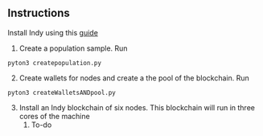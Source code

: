 ## Instructions
Install Indy using this [guide](https://github.com/hyperledger/indy-sdk#installing-the-sdk)

1. Create a population sample. Run
```
pyton3 createpopulation.py
```
2. Create wallets for nodes and create a the pool of the blockchain. Run
```
pyton3 createWalletsANDpool.py
```
3. Install an Indy blockchain of six nodes. This blockchain will run in three cores of the machine
   1. To-do 
